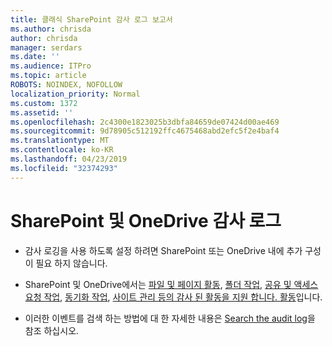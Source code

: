 ```yaml
---
title: 클래식 SharePoint 감사 로그 보고서
ms.author: chrisda
author: chrisda
manager: serdars
ms.date: ''
ms.audience: ITPro
ms.topic: article
ROBOTS: NOINDEX, NOFOLLOW
localization_priority: Normal
ms.custom: 1372
ms.assetid: ''
ms.openlocfilehash: 2c4300e1823025b3dbfa84659de07424d00ae469
ms.sourcegitcommit: 9d78905c512192ffc4675468abd2efc5f2e4baf4
ms.translationtype: MT
ms.contentlocale: ko-KR
ms.lasthandoff: 04/23/2019
ms.locfileid: "32374293"
---
```

# <a name="sharepoint-and-onedrive-audit-logs"></a>SharePoint 및 OneDrive 감사 로그

- 감사 로깅을 사용 하도록 설정 하려면 SharePoint 또는 OneDrive 내에 추가 구성이 필요 하지 않습니다.

- SharePoint 및 OneDrive에서는 [파일 및 페이지 활동](https://docs.microsoft.com/office365/securitycompliance/search-the-audit-log-in-security-and-compliance#file-and-page-activities), [폴더 작업](https://docs.microsoft.com/office365/securitycompliance/search-the-audit-log-in-security-and-compliance#folder-activities), [공유 및 액세스 요청 작업](https://docs.microsoft.com/office365/securitycompliance/search-the-audit-log-in-security-and-compliance#sharing-and-access-request-activities), [동기화 작업](https://docs.microsoft.com/office365/securitycompliance/search-the-audit-log-in-security-and-compliance#synchronization-activities), [사이트 관리 등의 감사 된 활동을 지원 합니다. 활동](https://docs.microsoft.com/office365/securitycompliance/search-the-audit-log-in-security-and-compliance#site-administration-activities)입니다.

- 이러한 이벤트를 검색 하는 방법에 대 한 자세한 내용은 [Search the audit log](https://docs.microsoft.com/office365/securitycompliance/search-the-audit-log-in-security-and-compliance#search-the-audit-log)을 참조 하십시오.